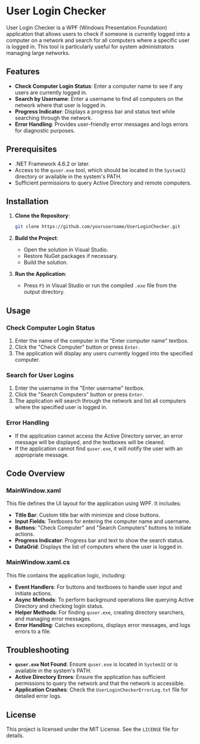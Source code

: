 # User Login Checker

User Login Checker is a WPF (Windows Presentation Foundation) application that allows users to check if someone is currently logged into a computer on a network and search for all computers where a specific user is logged in. This tool is particularly useful for system administrators managing large networks.

## Features

- **Check Computer Login Status**: Enter a computer name to see if any users are currently logged in.
- **Search by Username**: Enter a username to find all computers on the network where that user is logged in.
- **Progress Indicator**: Displays a progress bar and status text while searching through the network.
- **Error Handling**: Provides user-friendly error messages and logs errors for diagnostic purposes.

## Prerequisites

- .NET Framework 4.6.2 or later.
- Access to the `quser.exe` tool, which should be located in the `System32` directory or available in the system's PATH.
- Sufficient permissions to query Active Directory and remote computers.

## Installation

1. **Clone the Repository**: 
    ```bash
    git clone https://github.com/yourusername/UserLoginChecker.git
    ```

2. **Build the Project**:
   - Open the solution in Visual Studio.
   - Restore NuGet packages if necessary.
   - Build the solution.

3. **Run the Application**:
   - Press `F5` in Visual Studio or run the compiled `.exe` file from the output directory.

## Usage

### Check Computer Login Status

1. Enter the name of the computer in the "Enter computer name" textbox.
2. Click the "Check Computer" button or press `Enter`.
3. The application will display any users currently logged into the specified computer.

### Search for User Logins

1. Enter the username in the "Enter username" textbox.
2. Click the "Search Computers" button or press `Enter`.
3. The application will search through the network and list all computers where the specified user is logged in.

### Error Handling

- If the application cannot access the Active Directory server, an error message will be displayed, and the textboxes will be cleared.
- If the application cannot find `quser.exe`, it will notify the user with an appropriate message.

## Code Overview

### MainWindow.xaml

This file defines the UI layout for the application using WPF. It includes:

- **Title Bar**: Custom title bar with minimize and close buttons.
- **Input Fields**: Textboxes for entering the computer name and username.
- **Buttons**: "Check Computer" and "Search Computers" buttons to initiate actions.
- **Progress Indicator**: Progress bar and text to show the search status.
- **DataGrid**: Displays the list of computers where the user is logged in.

### MainWindow.xaml.cs

This file contains the application logic, including:

- **Event Handlers**: For buttons and textboxes to handle user input and initiate actions.
- **Async Methods**: To perform background operations like querying Active Directory and checking login status.
- **Helper Methods**: For finding `quser.exe`, creating directory searchers, and managing error messages.
- **Error Handling**: Catches exceptions, displays error messages, and logs errors to a file.

## Troubleshooting

- **`quser.exe` Not Found**: Ensure `quser.exe` is located in `System32` or is available in the system's PATH.
- **Active Directory Errors**: Ensure the application has sufficient permissions to query the network and that the network is accessible.
- **Application Crashes**: Check the `UserLoginCheckerErrorLog.txt` file for detailed error logs.

## License

This project is licensed under the MIT License. See the `LICENSE` file for details.

